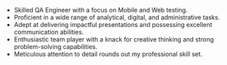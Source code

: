 - Skilled QA Engineer with a focus on Mobile and Web testing. 
- Proficient in a wide range of analytical, digital, and administrative tasks.
- Adept at delivering impactful presentations and possessing excellent communication abilities.
- Enthusiastic team player with a knack for creative thinking and strong problem-solving capabilities.
- Meticulous attention to detail rounds out my professional skill set.
